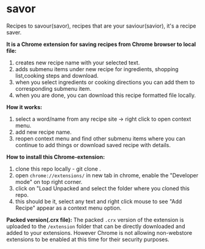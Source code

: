# savor
Recipes to savour(savor), recipes that are your saviour(savior), it's a recipe saver.

**It is a Chrome extension for saving recipes from Chrome browser to local file:**
1. creates new recipe name with your selected text.
2. adds submenu items under new recipe for ingredients, shopping list,cooking steps and download.
3. when you select ingredients or cooking directions you can add them to corresponding submenu item.
4. when you are done, you can download this recipe formatted file locally.

**How it works:**
1. select a word/name from any recipe site -> right click to open context menu.
2. add new recipe name.
3. reopen context menu and find other submenu items where you can continue to add things or download saved recipe with details.

**How to install this Chrome-extension:**
1. clone this repo locally - git clone <this repo git url>.
2. open `chrome://extensions/` in new tab in chrome, enable the "Developer mode" on top right corner.
3. click on "Load Unpacked and select the folder where you cloned this repo.
4. this should be it, select any text and right click mouse to see "Add Recipe" appear as a context menu option.


**Packed version(.crx file):** 
The packed `.crx` version of the extension is uploaded to the `/extension` folder that can be directly downloaded and added to your extensions. However Chrome is not allowing non-webstore extensions to be enabled at this time for their security purposes.

